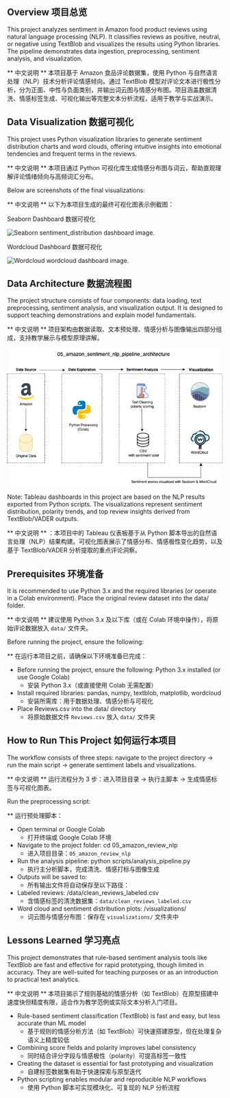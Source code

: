 ## Overview 项目总览
This project analyzes sentiment in Amazon food product reviews using natural language processing (NLP). It classifies reviews as positive, neutral, or negative using TextBlob and visualizes the results using Python libraries. The pipeline demonstrates data ingestion, preprocessing, sentiment analysis, and visualization.

** 中文说明 ** 本项目基于 Amazon 食品评论数据集，使用 Python 与自然语言处理（NLP）技术分析评论情感倾向。通过 TextBlob 模型对评论文本进行极性分析，分为正面、中性与负面类别，并输出词云图与情感分布图。项目涵盖数据清洗、情感标签生成、可视化输出等完整文本分析流程，适用于教学与实战演示。

## Data Visualization 数据可视化

This project uses Python visualization libraries to generate sentiment distribution charts and word clouds, offering intuitive insights into emotional tendencies and frequent terms in the reviews.

** 中文说明 ** 本项目通过 Python 可视化库生成情感分布图与词云，帮助直观理解评论情绪倾向与高频词汇分布。

Below are screenshots of the final visualizations: 

** 中文说明 ** 以下为本项目生成的最终可视化图表示例截图：

Seaborn Dashboard 数据可视化

![Seaborn sentiment_distribution dashboard image](sentiment_distribution.png).

Wordcloud Dashboard 数据可视化

![Wordcloud wordcloud dashboard image](wordcloud.png).

## Data Architecture 数据流程图

The project structure consists of four components: data loading, text preprocessing, sentiment analysis, and visualization output. It is designed to support teaching demonstrations and explain model fundamentals.

** 中文说明 ** 项目架构由数据读取、文本预处理、情感分析与图像输出四部分组成，支持教学展示与模型原理讲解。

![data_architecture image](amazon_sentiment_nlp_pipeline.png)

Note: Tableau dashboards in this project are based on the NLP results exported from Python scripts. The visualizations represent sentiment distribution, polarity trends, and top review insights derived from TextBlob/VADER outputs.

** 中文说明 ** ：本项目中的 Tableau 仪表板基于从 Python 脚本导出的自然语言处理（NLP）结果构建。可视化图表展示了情感分布、情感极性变化趋势，以及基于 TextBlob/VADER 分析提取的重点评论洞察。

## Prerequisites 环境准备

It is recommended to use Python 3.x and the required libraries (or operate in a Colab environment). Place the original review dataset into the data/ folder.

** 中文说明 ** 建议使用 Python 3.x 及以下库（或在 Colab 环境中操作），将原始评论数据放入 `data/` 文件夹。

Before running the project, ensure the following:

** 在运行本项目之前，请确保以下环境准备已完成：

- Before running the project, ensure the following: Python 3.x installed (or use Google Colab)
  * 安装 Python 3.x（或直接使用 Colab 无需配置）
- Install required libraries: pandas, numpy, textblob, matplotlib, wordcloud
  * 安装所需库：用于数据处理、情感分析与可视化
- Place Reviews.csv into the data/ directory
  * 将原始数据文件 `Reviews.csv` 放入 `data/` 文件夹

## How to Run This Project 如何运行本项目

The workflow consists of three steps: navigate to the project directory → run the main script → generate sentiment labels and visualizations.

** 中文说明 ** 运行流程分为 3 步：进入项目目录 → 执行主脚本 → 生成情感标签与可视化图表。

Run the preprocessing script:

** 运行预处理脚本：

 - Open terminal or Google Colab
   * 打开终端或 Google Colab 环境
 - Navigate to the project folder: cd 05_amazon_review_nlp
   * 进入项目目录：`05_amazon_review_nlp`
 - Run the analysis pipeline:
   python scripts/analysis_pipeline.py
   * 执行主分析脚本，完成清洗、情感打标与图像生成
 - Outputs will be saved to:
   * 所有输出文件将自动保存至以下路径：
 - Labeled reviews: /data/clean_reviews_labeled.csv
   * 含情感标签的清洗数据集：`data/clean_reviews_labeled.csv`
 - Word cloud and sentiment distribution plots: /visualizations/
   * 词云图与情感分布图：保存在 `visualizations/` 文件夹中
     
## Lessons Learned 学习亮点

This project demonstrates that rule-based sentiment analysis tools like TextBlob are fast and effective for rapid prototyping, though limited in accuracy. They are well-suited for teaching purposes or as an introduction to practical text analytics.

** 中文说明 ** 本项目揭示了规则基础的情感分析（如 TextBlob）在原型搭建中速度快但精度有限，适合作为教学范例或实际文本分析入门项目。

- Rule-based sentiment classification (TextBlob) is fast and easy, but less accurate than ML model
  * 基于规则的情感分析方法（如 TextBlob）可快速搭建原型，但在处理复杂语义上精度较低
- Combining score fields and polarity improves label consistency
  * 同时结合评分字段与情感极性（polarity）可提高标签一致性 
- Creating the dataset is essential for fast prototyping and visualization
  * 自建标签数据集有助于快速探索与原型迭代
- Python scripting enables modular and reproducible NLP workflows
  * 使用 Python 脚本可实现模块化、可复现的 NLP 分析流程
